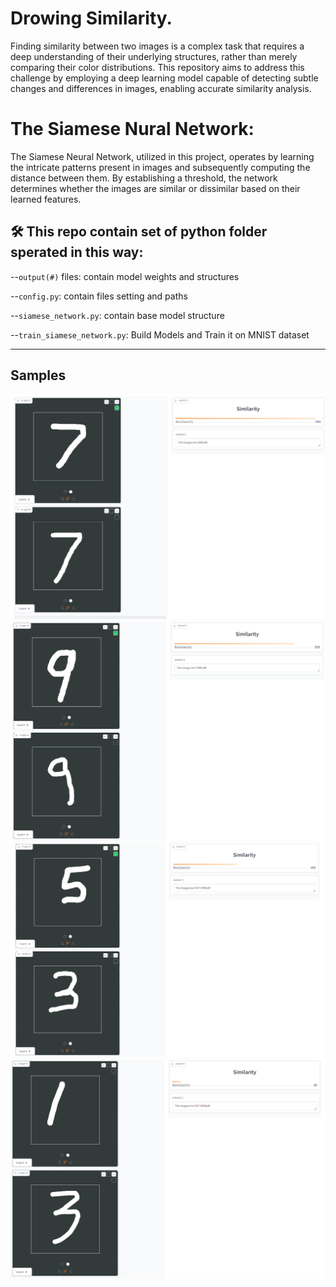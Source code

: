 # Drowing Similarity.


Finding similarity between two images is a complex task that requires a deep understanding of their underlying structures, rather than merely comparing their color distributions. This repository aims to address this challenge by employing a deep learning model capable of detecting subtle changes and differences in images, enabling accurate similarity analysis.

# The Siamese Nural Network:

  The Siamese Neural Network, utilized in this project, operates by learning the intricate patterns present in images and subsequently computing the distance between them. By establishing a threshold, the network determines whether the images are similar or dissimilar based on their learned features.



## 🛠 This repo contain set of python folder sperated in this way:

  --`output(#)` files: contain model weights and structures
  
  --`config.py`: contain files setting and paths
  
  --`siamese_network.py`: contain base model structure
  
  --`train_siamese_network.py`: Build Models and Train it on MNIST dataset

  -----
  ## Samples 
![image](https://github.com/Mahmoud-Abu-Zubaidah/MNIST_Drawing_similarity/blob/main/images/1.PNG)
![image](https://github.com/Mahmoud-Abu-Zubaidah/MNIST_Drawing_similarity/blob/main/images/2.PNG)
![image](https://github.com/Mahmoud-Abu-Zubaidah/MNIST_Drawing_similarity/blob/main/images/3.PNG)
![image](https://github.com/Mahmoud-Abu-Zubaidah/MNIST_Drawing_similarity/blob/main/images/4.PNG)
